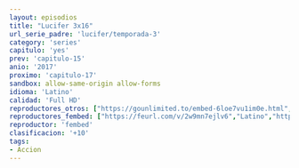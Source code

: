 ```yaml
---
layout: episodios
title: "Lucifer 3x16"
url_serie_padre: 'lucifer/temporada-3'
category: 'series'
capitulo: 'yes'
prev: 'capitulo-15'
anio: '2017'
proximo: 'capitulo-17'
sandbox: allow-same-origin allow-forms
idioma: 'Latino'
calidad: 'Full HD'
reproductores_otros: ["https://gounlimited.to/embed-6loe7vu1im0e.html","Latino","https://supervideo.tv/e/8pnaj6mbnt9m","Latino","https://movcloud.net/embed/qq-oSv-y4RHd","Latino"]
reproductores_fembed: ["https://feurl.com/v/2w9mn7ejlv6","Latino","https://feurl.com/v/1lo61l5l8l9","Latino","https://animekao.xyz/v/7z9-dqem2vx","Latino"]
reproductor: 'fembed'
clasificacion: '+10'
tags:
- Accion
---
```












